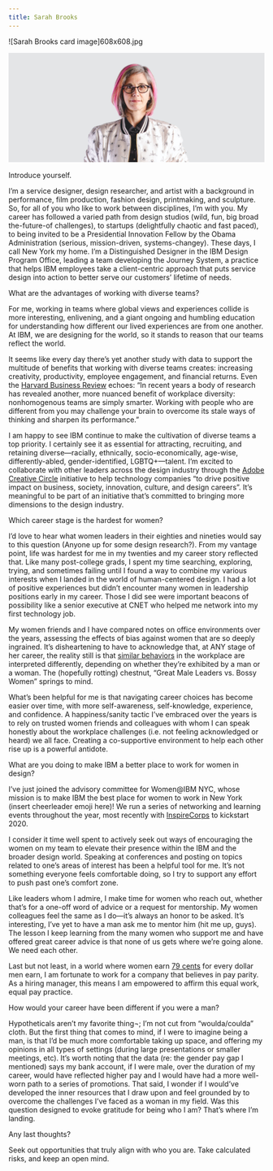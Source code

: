 ```yaml
---
title: Sarah Brooks
---
```


<grid classname="background-bleed">
<column lg="16">

<art-direction>

![Sarah Brooks card image]608x608.jpg

![Sarah Brooks hero image](./2624x1120.jpg)

</art-direction>

<community-lead name="Sarah Brooks" position="Distinguished Designer" department="IBM Design Program Office"></community-lead>

</column>
</grid>

<grid className="community__grid" background="gray-10">
<column sm="3" md="3" lg="3">

<span className="community__prompt">Introduce yourself.</span>

</column>

<column md="6" lg="8" offset_lg="1">

I’m a service designer, design researcher, and artist with a background in performance, film production, fashion design, printmaking, and sculpture. So, for all of you who like to work between disciplines, I’m with you. My career has followed a varied path from design studios (wild, fun, big broad the-future-of challenges), to startups (delightfully chaotic and fast paced), to being invited to be a Presidential Innovation Fellow by the Obama Administration (serious, mission-driven, systems-changey). These days, I call New York my home. I’m a Distinguished Designer in the IBM Design Program Office, leading a team developing the Journey System, a practice that helps IBM employees take a client-centric approach that puts service design into action to better serve our customers’ lifetime of needs.

</column>
</grid>

<grid className="community__grid" background="gray-10">
<column sm="3" md="3" lg="3">

<span className="community__prompt">What are the advantages of working with diverse teams?</span>

</column>

<column md="6" lg="8" offset_lg="1">

For me, working in teams where global views and experiences collide is more interesting, enlivening, and a giant ongoing and humbling education for understanding how different our lived experiences are from one another. At IBM, we are designing for the world, so it stands to reason that our teams reflect the world. 

It seems like every day there’s yet another study with data to support the multitude of benefits that working with diverse teams creates: increasing creativity, productivity, employee engagement, and financial returns. Even the [Harvard Business Review](https://www.hbr.org/2016/11/why-diverse-teams-are-smarter) echoes: “In recent years a body of research has revealed another, more nuanced benefit of workplace diversity: nonhomogenous teams are simply smarter. Working with people who are different from you may challenge your brain to overcome its stale ways of thinking and sharpen its performance.”  

I am happy to see IBM continue to make the cultivation of diverse teams a top priority. I certainly see it as essential for attracting, recruiting, and retaining diverse—racially, ethnically, socio-economically, age-wise, differently-abled, gender-identified, LGBTQ+—talent. I’m excited to collaborate with other leaders across the design industry through the [Adobe Creative Circle](https://www.xd.adobe.com/ideas/design-circle/) initiative to help technology companies “to drive positive impact on business, society, innovation, culture, and design careers”. It’s meaningful to be part of an initiative that’s committed to bringing more dimensions to the design industry. 

</column>
</grid>

<grid className="community__grid" background="gray-10">
<column sm="3" md="3" lg="3">

<span className="community__prompt">Which career stage is the hardest for women?</span>

</column>

<column md="6" lg="8" offset_lg="1">

I’d love to hear what women leaders in their eighties and nineties would say to this question (Anyone up for some design research?). From my vantage point, life was hardest for me in my twenties and my career story reflected that. Like many post-college grads, I spent my time searching, exploring, trying, and sometimes failing until I found a way to combine my various interests when I landed in the world of human-centered design. I had a lot of positive experiences but didn’t encounter many women in leadership positions early in my career. Those I did see were important beacons of possibility like a senior executive at CNET who helped me network into my first technology job.

My women friends and I have compared notes on office environments over the years, assessing the effects of bias against women that are so deeply ingrained. It’s disheartening to have to acknowledge that, at ANY stage of her career, the reality still is that [similar behaviors](https://hbr.org/2017/10/a-study-used-sensors-to-show-that-men-and-women-are-treated-differently-at-work) in the workplace are interpreted differently, depending on whether they’re exhibited by a man or a woman. The (hopefully rotting) chestnut, “Great Male Leaders vs. Bossy Women” springs to mind. 

What’s been helpful for me is that navigating career choices has become easier over time, with more self-awareness, self-knowledge, experience, and confidence. A happiness/sanity tactic I’ve embraced over the years is to rely on trusted women friends and colleagues with whom I can speak honestly about the workplace challenges (i.e. not feeling acknowledged or heard) we all face. Creating a co-supportive environment to help each other rise up is a powerful antidote.

</column>
</grid>

<grid className="community__grid" background="gray-10">
<column sm="3" md="3" lg="3">

<span className="community__prompt">What are you doing to make IBM a better place to work for women in design?</span>

</column>

<column md="6" lg="8" offset_lg="1">

I’ve just joined the advisory committee for Women@IBM NYC, whose mission is to make IBM the best place for women to work in New York (insert cheerleader emoji here)! We run a series of networking and learning events throughout the year, most recently with [InspireCorps](https://inspirecorps.com/) to kickstart 2020.

I consider it time well spent to actively seek out ways of encouraging the women on my team to elevate their presence within the IBM and the broader design world. Speaking at conferences and posting on topics related to one’s areas of interest has been a helpful tool for me. It’s not something everyone feels comfortable doing, so I try to support any effort to push past one’s comfort zone.

Like leaders whom I admire, I make time for women who reach out, whether that’s for a one-off word of advice or a request for mentorship. My women colleagues feel the same as I do—it’s always an honor to be asked. It’s interesting, I’ve yet to have a man ask me to mentor him (hit me up, guys). The lesson I keep learning from the many women who support me and have offered great career advice is that none of us gets where we’re going alone. We need each other.

Last but not least, in a world where women earn [79 cents](https://www.unwomen.org/en/news/in-focus/csw61/equal-pay) for every dollar men earn, I am fortunate to work for a company that believes in pay parity. As a hiring manager, this means I am empowered to affirm this equal work, equal pay practice. 

</column>
</grid>

<grid className="community__grid" background="gray-10">
<column sm="3" md="3" lg="3">

<span className="community__prompt">How would your career have been different if you were a man?</span>

</column>

<column md="6" lg="8" offset_lg="1">

Hypotheticals aren’t my favorite thing¬; I’m not cut from “woulda/coulda” cloth. But the first thing that comes to mind, if I were to imagine being a man, is that I’d be much more comfortable taking up space, and offering my opinions in all types of settings (during large presentations or smaller meetings, etc). It’s worth noting that the data (re: the gender pay gap I mentioned) says my bank account, if I were male, over the duration of my career, would have reflected higher pay and I would have had a more well-worn path to a series of promotions. That said, I wonder if I would’ve developed the inner resources that I draw upon and feel grounded by to overcome the challenges I’ve faced as a woman in my field. Was this question designed to evoke gratitude for being who I am? That’s where I’m landing. 

</column>
</grid>

<grid className="community__grid" background="gray-10">
<column sm="3" md="3" lg="3">

<span className="community__prompt">Any last thoughts?</span>

</column>

<column md="6" lg="8" offset_lg="1">

Seek out opportunities that truly align with who you are. Take calculated risks, and keep an open mind.

</column>
</grid>
